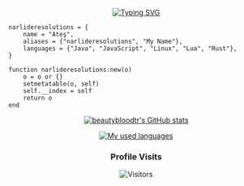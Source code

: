 <div align="center">

<a href="https://git.io/typing-svg"><img src="https://readme-typing-svg.demolab.com?font=Poppins&size=30&pause=1000&center=true&random=false&width=435&lines=Java+Killer;JavaScript+Killer;Project+Manager;Developer" alt="Typing SVG" /></a></div>

```
narlideresolutions = {
    name = "Ateş",
    aliases = {"narlideresolutions", "My Name"},
    languages = {"Java", "JavaScript", "Linux", "Lua", "Rust"},
}

function narlideresolutions:new(o)
    o = o or {}
    setmetatable(o, self)
    self.__index = self
    return o
end

```
<!--START_SECTION:waka-->




<!--END_SECTION:waka-->
<div align="center">
<div align="center">


[![beautybloodtr's GitHub stats](https://github-readme-stats.vercel.app/api?username=narlideresolutions&show_icons=true&title_color=fff&icon_color=79ff97&text_color=9f9f9f&bg_color=151515&count_private=true)](https://github.com/narlideresolutions)

[![My used languages](https://github-readme-stats.vercel.app/api/top-langs/?username=narlideresolutions&layout=compact&show_icons=true&title_color=fff&icon_color=79ff97&text_color=9f9f9f&bg_color=151515&count_private=true&langs_count=6)](https://github.com/narlideresolutions)

### Profile Visits 

![Visitors](https://komarev.com/ghpvc/?username=beautybloodtr&color=blueviolet)

</div>

</details>

